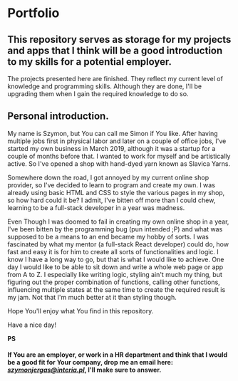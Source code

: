 # Portfolio

## This repository serves as storage for my projects and apps that I think will be a good introduction to my skills for a potential employer. 

The projects presented here are finished. They reflect my current level of knowledge and programming skills. Although they are done, I'll be upgrading them when I gain the required knowledge to do so.

## Personal introduction.

My name is Szymon, but You can call me Simon if You like. After having multiple jobs first in physical labor and later on a couple of office jobs, I've started my own business in March 2019, although it was a startup for a couple of months before that. I wanted to work for myself and be artistically active. So I've opened a shop with hand-dyed yarn known as Slavica Yarns. 

Somewhere down the road, I got annoyed by my current online shop provider, so I've decided to learn to program and create my own. I was already using basic HTML and CSS to style the various pages in my shop, so how hard could it be? I admit, I've bitten off more than I could chew, learning to be a full-stack developer in a year was madness. 

Even Though I was doomed to fail in creating my own online shop in a year, I've been bitten by the programming bug (pun intended ;P) and what was supposed to be a means to an end became my hobby of sorts. I was fascinated by what my mentor (a full-stack React developer) could do, how fast and easy it is for him to create all sorts of functionalities and logic. I know I have a long way to go, but that is what I would like to achieve. One day I would like to be able to sit down and write a whole web page or app from A to Z. I especially like writing logic, styling ain't much my thing, but figuring out the proper combination of functions, calling other functions, influencing multiple states at the same time to create the required result is my jam. Not that I'm much better at it than styling though. 

Hope You'll enjoy what You find in this repository. 

Have a nice day!

**PS**
#### If You are an employer, or work in a HR department and think that I would be a good fit for Your company, drop me an email here: ***szymonjergas@interia.pl***, I'll make sure to answer. 
